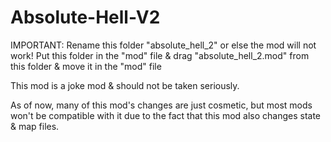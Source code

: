 # Absolute-Hell-V2
IMPORTANT: Rename this folder "absolute_hell_2" or else the mod will not work! 
           Put this folder in the "mod" file & drag "absolute_hell_2.mod" from this folder & move it in the "mod" file

This mod is a joke mod & should not be taken seriously.

As of now, many of this mod's changes are just cosmetic, but most mods won't be compatible with it due to the fact that this mod also changes state & map files.

